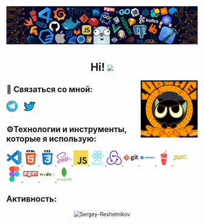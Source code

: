 <img src="./img/header.png" />
<h1 align="center">Hi!
	<img src="https://github.com/blackcater/blackcater/raw/main/images/Hi.gif" height="32" />
</h1>

<img align="right" src="./img/cat.gif" width="150 " height="150" />

## 🧭 Связаться со мной:

<a href="https://t.me/sergeyholi"><img src="./img/telegram.svg" width="30 " height="30" /></a>
&nbsp;&nbsp;
<a href="https://twitter.com/Sergeyholi"><img src="./img/twitter.svg" width="30 " height="30" /></a>




## ⚙️Технологии и инструменты, которые я использую:
<p>
  <a href="https://code.visualstudio.com/" target="_blank"> <img src="https://github.com/devicons/devicon/blob/master/icons/vscode/vscode-original.svg" alt="VS Code" width="40" height="40"/> </a>
  <a href="https://www.w3.org/html/" target="_blank"> <img src="https://raw.githubusercontent.com/devicons/devicon/master/icons/html5/html5-original-wordmark.svg" alt="html5" width="40" height="40"/> </a>
  <a href="https://www.w3schools.com/css/" target="_blank"> <img src="https://raw.githubusercontent.com/devicons/devicon/master/icons/css3/css3-original-wordmark.svg" alt="css3" width="40" height="40"/> </a> 
  <a href="https://sass-lang.com/" target="_blank"> <img src="https://github.com/devicons/devicon/blob/master/icons/sass/sass-original.svg" alt="SASS" width="40" height="40"/> </a>
  <a href="https://developer.mozilla.org/en-US/docs/Web/JavaScript" target="_blank"> <img src="https://raw.githubusercontent.com/devicons/devicon/master/icons/javascript/javascript-original.svg" alt="javascript" width="40" height="40"/> </a>
  <a href="https://reactjs.org/" target="_blank"> <img src="https://github.com/devicons/devicon/blob/master/icons/react/react-original-wordmark.svg" alt="React JS" width="40" height="40"/> </a>
  <a href="https://redux.js.org/" target="_blank"> <img src="https://github.com/devicons/devicon/blob/master/icons/redux/redux-original.svg" alt="Redux" width="40" height="40"/> </a>
  <a href="https://git-scm.com/" target="_blank"> <img src="https://github.com/devicons/devicon/blob/master/icons/git/git-original-wordmark.svg" alt="Git" width="40" height="40"/> </a>
  <a href="https://webpack.js.org/" target="_blank"> <img src="https://github.com/devicons/devicon/blob/master/icons/webpack/webpack-plain-wordmark.svg" alt="Webpack" width="40" height="40"/> </a>
  <a href="https://gulpjs.com/" target="_blank"> <img src="https://github.com/devicons/devicon/blob/master/icons/gulp/gulp-plain.svg" alt="Gulp" width="40" height="40"/> </a>
  <a href="https://babeljs.io/" target="_blank"> <img src="https://github.com/devicons/devicon/blob/master/icons/babel/babel-original.svg" alt="Babel" width="40" height="40"/> </a>
  <a href="https://www.figma.com/" target="_blank"> <img src="https://github.com/devicons/devicon/blob/master/icons/figma/figma-original.svg" alt="Figma" width="40" height="40"/> </a>
  <a href="https://www.npmjs.com/" target="_blank"> <img src="https://github.com/devicons/devicon/blob/master/icons/npm/npm-original-wordmark.svg" alt="NPM" width="40" height="40"/> </a>
  <a href="https://nodejs.org/en/" target="_blank"> <img src="https://github.com/devicons/devicon/blob/master/icons/nodejs/nodejs-original-wordmark.svg" alt="Node JS" width="40" height="40"/> </a>
  <a href="https://www.mongodb.com/" target="_blank"> <img src="https://github.com/devicons/devicon/blob/master/icons/mongodb/mongodb-plain-wordmark.svg" alt="Mongo DB" width="40" height="40"/> </a>
</p>

## Активность:

<div align="center">
	<p><img align="center" src="https://github-readme-streak-stats.herokuapp.com/?user=Sergey-Reshetnikov&theme=dark" alt="Sergey-Reshetnikov" /></p>
</div>
